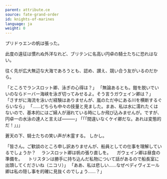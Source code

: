 ```yaml
---
parent: attribute.ce
source: fate-grand-order
id: knights-of-marines
language: ja
weight: 0
---
```


プリドゥエンの帆は張った。

此度の遠征は慣れぬ外洋なれど、ブリテンに名高い円卓の騎士たちに恐れはない。

往く先が広大無辺な大海であろうとも、認め、讃え、競い合う友がいるのだから。

「ところでランスロット卿、泳ぎの心得は？」
「無論あるとも。鎧を脱いでいいのならドーバー海峡を泳ぎ切ってみせるよ。そう言うガウェイン卿は？」
「さすがに海流を泳いだ経験はありませんが、嵐のただ中にある川を横断するぐらいなら」
「……どちらも中々の技量と見ました。まあ、私は水に濡れたくはないので、基本的にはご婦人が溺れている時にしか飛び込みませんが。ですが、円卓一の水泳の達人と言えば―――」
｢｢｢間違いなくケイ卿だな。あれは変態的だ！｣｣｣

蒼天の下、騎士たちの笑い声が木霊する。
しかし。

「皆さん。ご歓談のところ申し訳ありませんが、船員としての仕事を理解しているでしょうか？
　ランスロット卿は帆の張り直しを。
　ガウェイン卿は昼食の準備を。
　トリスタンは勝手に持ち込んだ私物について話があるので船長室に出頭してくださいね（ニコリ）」
「ああ、私は悲しい……なぜベディヴィエール卿は私の隠し事を的確に見抜くのでしょう……？」
